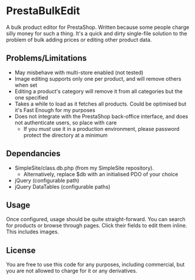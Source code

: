 # PrestaBulkEdit
A bulk product editor for PrestaShop. Written because some people charge silly money for such a thing. It's a quick and dirty single-file solution to the problem of bulk adding prices or editing other product data.

## Problems/Limitations
- May misbehave with multi-store enabled (not tested)
- Image editing supports only one per product, and will remove others when set
- Editing a product's category will remove it from all categories but the one specified
- Takes a while to load as it fetches all products. Could be optimised but it's Fast Enough for my purposes
- Does not integrate with the PrestaShop back-office interface, and does not authenticate users, so place with care
    + If you *must* use it in a production environment, please password protect the directory at a minimum

## Dependancies
- SimpleSite/class.db.php (from my SimpleSite repository).
    + Alternatively, replace $db with an initialised PDO of your choice
- jQuery (configurable path)
- jQuery DataTables (configurable paths)

## Usage
Once configured, usage should be quite straight-forward. You can search for products or browse through pages. Click their fields to edit them inline. This includes images.

## License
You are free to use this code for any purposes, including commercial, but you are not allowed to charge for it or any derivatives.